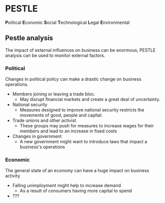 # PESTLE

**P**olitical
**E**conomic
**S**ocial
**T**echnological
**L**egal
**E**nvironmental

## Pestle analysis
The impact of external influences on business can be enormous, PESTLE analysis 
can be used to monitor external factors.

### Political
Changes in political policy can make a drastic change on business operations.

* Members joining or leaving a trade bloc.
  - May disrupt financial markets and create a great deal of uncertainty.
* National security
  - Measures designed to improve national security restricts the movements
  of good, people and capital.
* Trade unions and other activist
  - These groups may push for measures to increase wages for their members
  and lead to an increase in fixed costs
* Changes in government
  - A new government might want to introduce laws that impact
  a business's operations

### Economic
The general state of an economy can have a huge impact on business activity

* Falling unimployment might help to increase demand
  - As a result of consumers having more capital to spend
* ???

